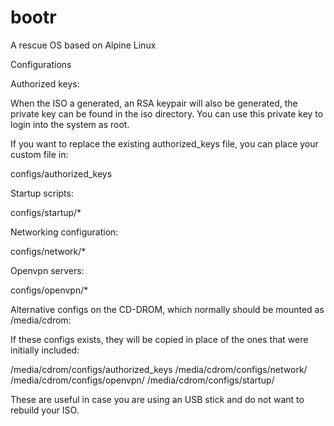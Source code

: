 # bootr
A rescue OS based on Alpine Linux

Configurations

Authorized keys:

When the ISO a generated, an RSA keypair will also be generated, the private key can be found in the iso directory. You can use this private key to login into the system as root.

If you want to replace the existing authorized_keys file, you can place your custom file in:

configs/authorized_keys

Startup scripts:

configs/startup/*

Networking configuration:

configs/network/*

Openvpn servers:

configs/openvpn/*

Alternative configs on the CD-DROM, which normally should be mounted as /media/cdrom:

If these configs exists, they will be copied in place of the ones that were initially included:

/media/cdrom/configs/authorized_keys
/media/cdrom/configs/network/
/media/cdrom/configs/openvpn/
/media/cdrom/configs/startup/

These are useful in case you are using an USB stick and do not want to rebuild your ISO.

